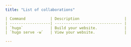 ```yaml
---
title: "List of collaborations"

| Command           | Description                    |
| ------------------| ------------------------------ |
| `hugo`            | Build your website.            |
| `hugo serve -w`   | View your website.             |

---
```

